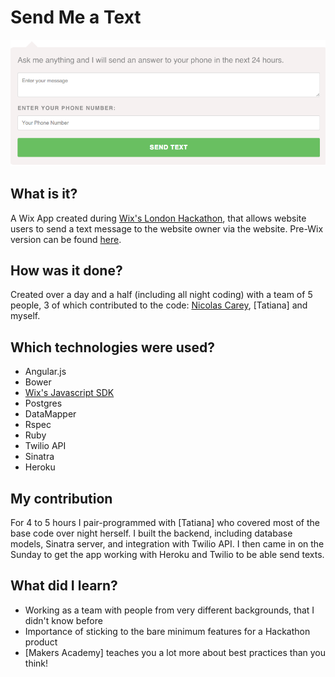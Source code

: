 Send Me a Text
===============

![screenshot](https://github.com/nikeshashar/sendmeatext/blob/master/public/Screenshot.png)

## What is it?

A Wix App created during [Wix's London Hackathon], that allows website users to send a text message to the website owner via the website. Pre-Wix version can be found [here].

## How was it done?

Created over a day and a half (including all night coding) with a team of 5 people, 3 of which contributed to the code: [Nicolas Carey], [Tatiana] and myself. 

## Which technologies were used?

- Angular.js
- Bower
- [Wix's Javascript SDK]
- Postgres
- DataMapper
- Rspec
- Ruby
- Twilio API
- Sinatra
- Heroku

## My contribution

For 4 to 5 hours I pair-programmed with [Tatiana] who covered most of the base code over night herself. I built the backend, including database models, Sinatra server, and integration with Twilio API. I then came in on the Sunday to get the app working with Heroku and Twilio to be able send texts. 

## What did I learn?
- Working as a team with people from very different backgrounds, that I didn't know before
- Importance of sticking to the bare minimum features for a Hackathon product
- [Makers Academy] teaches you a lot more about best practices than you think!

[Wix's London Hackathon]: http://www.wixhackathonldn.com/
[Wix's Javascript SDK]: http://dev.wix.com/docs/display/DRAF/JavaScript+SDK
[Nicolas Carey]: https://github.com/nicolascarey
[Tatiana Soukiassian]: https://github.com/binaryberry
[here]:https://send-me-a-text.herokuapp.com/#/dialog
